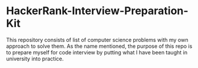 # HackerRank-Interview-Preparation-Kit

This repository consists of list of computer science problems with my own approach to solve them. 
As the name mentioned, the purpose of this repo is to prepare myself for code interview by putting what I have been taught in university into practice.